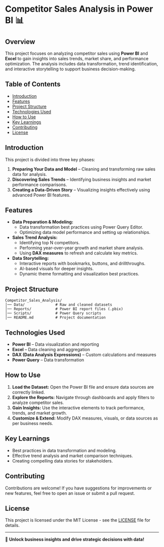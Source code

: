 
# Competitor Sales Analysis in Power BI 📊

## Overview
This project focuses on analyzing competitor sales using **Power BI** and **Excel** to gain insights into sales trends, market share, and performance optimization. The analysis includes data transformation, trend identification, and interactive storytelling to support business decision-making.

## Table of Contents
- [Introduction](#introduction)
- [Features](#features)
- [Project Structure](#project-structure)
- [Technologies Used](#technologies-used)
- [How to Use](#how-to-use)
- [Key Learnings](#key-learnings)
- [Contributing](#contributing)
- [License](#license)

## Introduction
This project is divided into three key phases:
1. **Preparing Your Data and Model** – Cleaning and transforming raw sales data for analysis.
2. **Discovering Sales Trends** – Identifying business insights and market performance comparisons.
3. **Creating a Data-Driven Story** – Visualizing insights effectively using advanced Power BI features.

## Features
- **Data Preparation & Modeling:**
  - Data transformation best practices using Power Query Editor.
  - Optimizing data model performance and setting up relationships.
- **Sales Trend Analysis:**
  - Identifying top N competitors.
  - Performing year-over-year growth and market share analysis.
  - Using **DAX measures** to refresh and calculate key metrics.
- **Data Storytelling:**
  - Interactive reports with bookmarks, buttons, and drillthroughs.
  - AI-based visuals for deeper insights.
  - Dynamic theme formatting and visualization best practices.

## Project Structure
```
Competitor_Sales_Analysis/
│── Data/              # Raw and cleaned datasets
│── Reports/           # Power BI report files (.pbix)
│── Scripts/           # Power Query scripts
│── README.md          # Project documentation
```

## Technologies Used
- **Power BI** – Data visualization and reporting
- **Excel** – Data cleaning and aggregation
- **DAX (Data Analysis Expressions)** – Custom calculations and measures
- **Power Query** – Data transformation


## How to Use
1. **Load the Dataset:** Open the Power BI file and ensure data sources are correctly linked.
2. **Explore the Reports:** Navigate through dashboards and apply filters to analyze competitor sales.
3. **Gain Insights:** Use the interactive elements to track performance, trends, and market growth.
4. **Customize & Extend:** Modify DAX measures, visuals, or data sources as per business needs.

## Key Learnings
- Best practices in data transformation and modeling.
- Effective trend analysis and market comparison techniques.
- Creating compelling data stories for stakeholders.

## Contributing
Contributions are welcome! If you have suggestions for improvements or new features, feel free to open an issue or submit a pull request.

## License
This project is licensed under the MIT License - see the [LICENSE](LICENSE) file for details.

---
🚀 **Unlock business insights and drive strategic decisions with data!**
